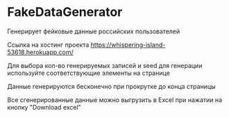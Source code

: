 # FakeDataGenerator

Генерирует фейковые данные российских пользователей

Ссылка на хостинг проекта https://whispering-island-53618.herokuapp.com/

Для выбора кол-во генерируемых записей и seed для генерации используйте соответствующие элементы на странице

Данные генерируются бесконечно при прокрутке до конца страницы

Все сгенерированные данные можно выгрузить в Excel при нажатии на кнопку "Download excel"
